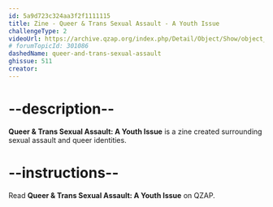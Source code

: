 ```yaml
---
id: 5a9d723c324aa3f2f1111115
title: Zine - Queer & Trans Sexual Assault - A Youth Issue
challengeType: 2
videoUrl: https://archive.qzap.org/index.php/Detail/Object/Show/object_id/15
# forumTopicId: 301086
dashedName: queer-and-trans-sexual-assault
ghissue: 511
creator: 
---
```


# --description--

__Queer & Trans Sexual Assault: A Youth Issue__ is a zine created surrounding sexual assault and queer identities.

# --instructions--

Read __Queer & Trans Sexual Assault: A Youth Issue__ on QZAP.